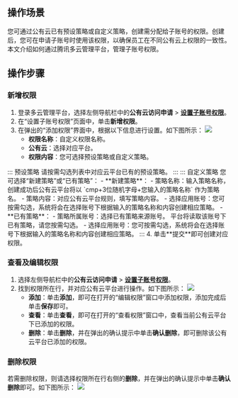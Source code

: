 ## 操作场景
您可通过公有云已有预设策略或自定义策略，创建需分配给子账号的权限。创建后，您可在申请子账号时使用该权限，以确保员工在不同公有云上权限的一致性。本文介绍如何通过腾讯多云管理平台，管理子账号权限。


## 操作步骤

### 新增权限[](id:addPermissions)

1. 登录多云管理平台，选择左侧导航栏中的**公有云访问申请** > <b>[设置子账号权限](https://cmp.tencent.cn/identity)</b>。
2. 在“设置子账号权限”页面中，单击**新增权限**。
3. 在弹出的“添加权限”界面中，根据以下信息进行设置。如下图所示：
![](https://qcloudimg.tencent-cloud.cn/raw/038b0fa6bab28abc05a6a1aac7d19f7b.png)
   - **权限名称**：自定义权限名称。
   - **公有云**：选择对应平台。
   - **权限内容**：您可选择预设策略或自定义策略。
 <dx-tabs>
::: 预设策略
请按需勾选列表中对应云平台已有的预设策略。
:::
::: 自定义策略
您可选择“新建策略”或“已有策略”：
- **新建策略**：
    - 策略名称：输入策略名称，创建成功后公有云平台将以 `cmp+3位随机字母+您输入的策略名称` 作为策略名。
    - 策略内容：对应公有云平台规则，填写策略内容。
    - 选择应用账号：您可按需勾选，系统将会在选择账号下根据输入的策略名称和内容创建相应策略。
- **已有策略**：
   - 策略所属账号：选择已有策略来源账号。
   平台将读取该账号下已有策略，请您按需勾选。
   - 选择应用账号：您可按需勾选，系统将会在选择账号下根据输入的策略名称和内容创建相应策略。
:::
</dx-tabs>
4. 单击**提交**即可创建对应权限。



### 查看及编辑权限
1. 选择左侧导航栏中的**公有云访问申请** > <b>[设置子账号权限](https://cmp.tencent.cn/identity)</b>。
2. 找到权限所在行，并对应公有云平台进行操作。如下图所示：
![](https://qcloudimg.tencent-cloud.cn/raw/33255a707c74aceaa9eb0cd271a2e892.png)
   - **添加**：单击**添加**，即可在打开的“编辑权限”窗口中添加权限，添加完成后单击**保存**即可。
   - **查看**：单击**查看**，即可在打开的“查看权限”窗口中，查看当前公有云平台下已添加的权限。
   - **删除**：单击**删除**，并在弹出的确认提示中单击**确认删除**，即可删除该公有云平台已添加的权限。



### 删除权限
若需删除权限，则请选择权限所在行右侧的**删除**，并在弹出的确认提示中单击**确认删除**即可。如下图所示：
![](https://qcloudimg.tencent-cloud.cn/raw/deb16be4e47c8d6351763c2cd19d6dc6.png)
